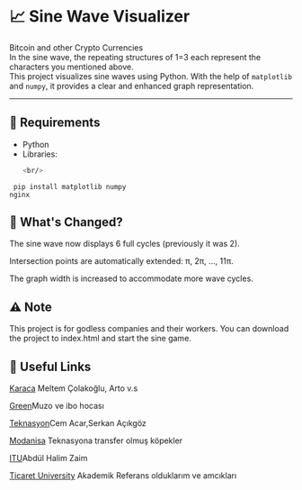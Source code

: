 # 📈 Sine Wave Visualizer

Bitcoin and other Crypto Currencies  
In the sine wave, the repeating structures of 1=3 each represent the characters you mentioned above.  
This project visualizes sine waves using Python. With the help of `matplotlib` and `numpy`, it provides a clear and enhanced graph representation.

---

## 🚀 Requirements

- Python  
- Libraries:  
  ```bash
  <br/>
<code>  pip install matplotlib numpy</code>
<br/>
<code>nginx</code>
## 🔧 What's Changed?
The sine wave now displays 6 full cycles (previously it was 2).

Intersection points are automatically extended: π, 2π, ..., 11π.

The graph width is increased to accommodate more wave cycles.

## ⚠️ Note
This project is for godless companies and their workers.
You can download the project to index.html and start the sine game.

## 🔗 Useful Links
<a href="https://www.karaca.com/" target="_blank">Karaca</a> Meltem Çolakoğlu, Arto v.s

<a href="https://green.com.tr/" target="_blank">Green</a>Muzo ve ibo hocası

<a href="https://teknasyon.com/" target="_blank">Teknasyon</a>Cem Acar,Serkan Açıkgöz

<a href="https://modanisa.com/" target="_blank">Modanisa</a> Teknasyona transfer olmuş köpekler

<a href="https://itu.edu.tr/" target="_blank">ITU</a>Abdül Halim Zaim

<a href="https://ticaret.edu.tr/" target="_blank">Ticaret University</a> Akademik Referans olduklarım ve amcıkları
